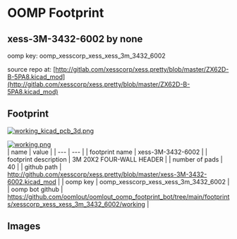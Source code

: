 # OOMP Footprint  
## xess-3M-3432-6002  by none  
  
oomp key: oomp_xesscorp_xess_xess_3m_3432_6002  
  
source repo at: [http://gitlab.com/xesscorp/xess.pretty/blob/master/ZX62D-B-5PA8.kicad_mod](http://gitlab.com/xesscorp/xess.pretty/blob/master/ZX62D-B-5PA8.kicad_mod)  
## Footprint  
  
[![working_kicad_pcb_3d.png](working_kicad_pcb_3d_600.png)](working_kicad_pcb_3d.png)  
  
[![working.png](working_600.png)](working.png)  
| name | value | 
| --- | --- | 
| footprint name | xess-3M-3432-6002 | 
| footprint description | 3M 20X2 FOUR-WALL HEADER | 
| number of pads | 40 | 
| github path | http://github.com/xesscorp/xess.pretty/blob/master/xess-3M-3432-6002.kicad_mod | 
| oomp key | oomp_xesscorp_xess_xess_3m_3432_6002 | 
| oomp bot github | https://github.com/oomlout/oomlout_oomp_footprint_bot/tree/main/footprints/xesscorp_xess_xess_3m_3432_6002/working | 
## Images  
